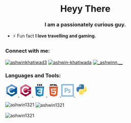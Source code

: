 <h1 align="center">Heyy There</h1>
<h3 align="center">I am a passionately curious guy.</h3>

- ⚡ Fun fact **I love travelling and gaming.**

<h3 align="left">Connect with me:</h3>
<p align="left">
<a href="https://twitter.com/ashwinkhatiwad3" target="blank"><img align="center" src="https://raw.githubusercontent.com/rahuldkjain/github-profile-readme-generator/neutral-icons/src/images/icons/Social/twitter.svg" alt="ashwinkhatiwad3" height="30" width="40" /></a>
<a href="https://linkedin.com/in/ashwin-khatiwada" target="blank"><img align="center" src="https://raw.githubusercontent.com/rahuldkjain/github-profile-readme-generator/neutral-icons/src/images/icons/Social/linked-in-alt.svg" alt="ashwin-khatiwada" height="30" width="40" /></a>
<a href="https://instagram.com/_ashwinn.__" target="blank"><img align="center" src="https://raw.githubusercontent.com/rahuldkjain/github-profile-readme-generator/neutral-icons/src/images/icons/Social/instagram.svg" alt="_ashwinn.__" height="30" width="40" /></a>
</p>

<h3 align="left">Languages and Tools:</h3>
<p align="left"> <a href="https://www.cprogramming.com/" target="_blank"> <img src="https://raw.githubusercontent.com/devicons/devicon/master/icons/c/c-original.svg" alt="c" width="40" height="40"/> </a> <a href="https://www.w3schools.com/cpp/" target="_blank"> <img src="https://raw.githubusercontent.com/devicons/devicon/master/icons/cplusplus/cplusplus-original.svg" alt="cplusplus" width="40" height="40"/> </a> <a href="https://www.w3schools.com/css/" target="_blank"> <img src="https://raw.githubusercontent.com/devicons/devicon/master/icons/css3/css3-original-wordmark.svg" alt="css3" width="40" height="40"/> </a> <a href="https://www.w3.org/html/" target="_blank"> <img src="https://raw.githubusercontent.com/devicons/devicon/master/icons/html5/html5-original-wordmark.svg" alt="html5" width="40" height="40"/> </a> <a href="https://www.photoshop.com/en" target="_blank"> <img src="https://raw.githubusercontent.com/devicons/devicon/master/icons/photoshop/photoshop-line.svg" alt="photoshop" width="40" height="40"/> </a> <a href="https://www.python.org" target="_blank"> <img src="https://raw.githubusercontent.com/devicons/devicon/master/icons/python/python-original.svg" alt="python" width="40" height="40"/> </a> </p>

<p><img align="left" src="https://github-readme-stats.vercel.app/api/top-langs?username=ashwin1321&show_icons=true&locale=en&layout=compact" alt="ashwin1321" /></p>

<p>&nbsp;<img align="center" src="https://github-readme-stats.vercel.app/api?username=ashwin1321&show_icons=true&locale=en" alt="ashwin1321" /></p>

<p><img align="center" src="https://github-readme-streak-stats.herokuapp.com/?user=ashwin1321&" alt="ashwin1321" /></p>
